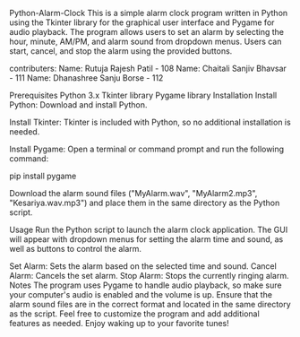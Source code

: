 Python-Alarm-Clock
This is a simple alarm clock program written in Python using the Tkinter library for the graphical user interface and Pygame for audio playback. The program allows users to set an alarm by selecting the hour, minute, AM/PM, and alarm sound from dropdown menus. Users can start, cancel, and stop the alarm using the provided buttons.

contributers:
Name: Rutuja Rajesh Patil - 108
Name: Chaitali Sanjiv Bhavsar - 111
Name: Dhanashree Sanju Borse - 112

Prerequisites Python 3.x Tkinter library Pygame library Installation Install Python: Download and install Python.

Install Tkinter: Tkinter is included with Python, so no additional installation is needed.

Install Pygame: Open a terminal or command prompt and run the following command:

pip install pygame

Download the alarm sound files ("MyAlarm.wav", "MyAlarm2.mp3", "Kesariya.wav.mp3") and place them in the same directory as the Python script.

Usage Run the Python script to launch the alarm clock application. The GUI will appear with dropdown menus for setting the alarm time and sound, as well as buttons to control the alarm.

Set Alarm: Sets the alarm based on the selected time and sound. Cancel Alarm: Cancels the set alarm. Stop Alarm: Stops the currently ringing alarm. Notes The program uses Pygame to handle audio playback, so make sure your computer's audio is enabled and the volume is up. Ensure that the alarm sound files are in the correct format and located in the same directory as the script. Feel free to customize the program and add additional features as needed. Enjoy waking up to your favorite tunes!
